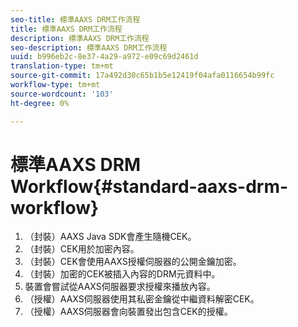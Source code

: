 ```yaml
---
seo-title: 標準AAXS DRM工作流程
title: 標準AAXS DRM工作流程
description: 標準AAXS DRM工作流程
seo-description: 標準AAXS DRM工作流程
uuid: b996eb2c-8e37-4a29-a972-e09c69d2461d
translation-type: tm+mt
source-git-commit: 17a492d30c65b1b5e12419f04afa0116654b99fc
workflow-type: tm+mt
source-wordcount: '103'
ht-degree: 0%

---
```



# 標準AAXS DRM Workflow{#standard-aaxs-drm-workflow}

1. （封裝）AAXS Java SDK會產生隨機CEK。
1. （封裝）CEK用於加密內容。
1. （封裝）CEK會使用AAXS授權伺服器的公開金鑰加密。
1. （封裝）加密的CEK被插入內容的DRM元資料中。
1. 裝置會嘗試從AAXS伺服器要求授權來播放內容。
1. （授權）AAXS伺服器使用其私密金鑰從中繼資料解密CEK。
1. （授權）AAXS伺服器會向裝置發出包含CEK的授權。
